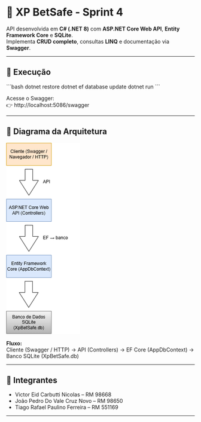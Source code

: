 # 🎰 XP BetSafe - Sprint 4

API desenvolvida em **C# (.NET 8)** com **ASP.NET Core Web API**, **Entity Framework Core** e **SQLite**.  
Implementa **CRUD completo**, consultas **LINQ** e documentação via **Swagger**.

---

## 🚀 Execução

\`\`\`bash
dotnet restore
dotnet ef database update
dotnet run
\`\`\`

Acesse o Swagger:  
👉 http://localhost:5086/swagger

---

## 🧩 Diagrama da Arquitetura

![architecture](docs/architecture.png)

**Fluxo:**  
Cliente (Swagger / HTTP) → API (Controllers) → EF Core (AppDbContext) → Banco SQLite (XpBetSafe.db)

---

## 👥 Integrantes

- Victor Eid Carbutti Nicolas – RM 98668  
- João Pedro Do Vale Cruz Novo – RM 98650  
- Tiago Rafael Paulino Ferreira – RM 551169

---
